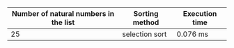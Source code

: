 
| Number of natural numbers in the list | Sorting method | Execution time |
| -------------- | ------------- | ----------------- |
| 25 | selection sort | 0.076 ms |
